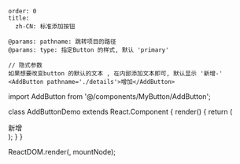 ```
order: 0
title:
  zh-CN: 标准添加按钮

@params: pathname: 跳转项目的路径
@params: type: 指定Button 的样式, 默认 'primary'

// 隐式参数
如果想要改变button 的默认的文本 , 在内部添加文本即可, 默认显示 '新增-'
<AddButton pathname='./details'>增加</AddButton>

```
import AddButton from '@/components/MyButton/AddButton';

class AddButtonDemo extends React.Component {
  render() {
    return (
      <div>
          <AddButton pathname='./details'>新增</AddButton>
          <AddButton pathname='./details'/>
      </div>
    );
  }
}

ReactDOM.render(<AddButtonDemo />, mountNode);

